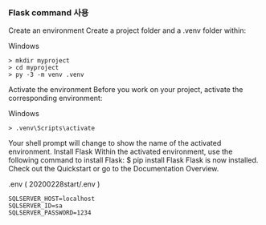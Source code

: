 ### Flask command 사용 

Create an environment
Create a project folder and a .venv folder within:

Windows
```
> mkdir myproject
> cd myproject
> py -3 -m venv .venv
```
Activate the environment
Before you work on your project, activate the corresponding environment:

Windows
```
> .venv\Scripts\activate
```
Your shell prompt will change to show the name of the activated environment.
Install Flask
Within the activated environment, use the following command to install Flask:
$ pip install Flask
Flask is now installed. Check out the Quickstart or go to the Documentation Overview.

.env ( 20200228start/.env )
```
SQLSERVER_HOST=localhost
SQLSERVER_ID=sa
SQLSERVER_PASSWORD=1234
```
